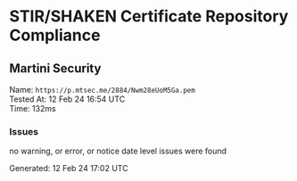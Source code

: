 # STIR/SHAKEN Certificate Repository Compliance

## Martini Security

Name: `https://p.mtsec.me/2884/Nwm28eUoM5Ga.pem`\
Tested At: 12 Feb 24 16:54 UTC\
Time: 132ms

### Issues

no warning, or error, or notice date level issues were found

Generated: 12 Feb 24 17:02 UTC